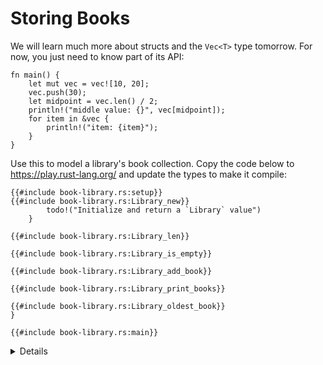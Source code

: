 # Storing Books

We will learn much more about structs and the `Vec<T>` type tomorrow. For now,
you just need to know part of its API:

```rust,editable
fn main() {
    let mut vec = vec![10, 20];
    vec.push(30);
    let midpoint = vec.len() / 2;
    println!("middle value: {}", vec[midpoint]);
    for item in &vec {
        println!("item: {item}");
    }
}
```

Use this to model a library's book collection. Copy the code below to
<https://play.rust-lang.org/> and update the types to make it compile:

```rust,should_panic
{{#include book-library.rs:setup}}
{{#include book-library.rs:Library_new}}
        todo!("Initialize and return a `Library` value")
    }

{{#include book-library.rs:Library_len}}

{{#include book-library.rs:Library_is_empty}}

{{#include book-library.rs:Library_add_book}}

{{#include book-library.rs:Library_print_books}}

{{#include book-library.rs:Library_oldest_book}}
}

{{#include book-library.rs:main}}
```

<details>

[Solution](solutions-afternoon.md#designing-a-library)

</details>
